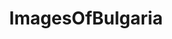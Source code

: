 ---
title: ImagesOfBulgaria
crosslinks:
- bulgaria
- europe
- pics
- EarthPorn
- imagesofnetwork
- discoverbulgaria
- AbandonedPorn
- itookapicture
- OldSchoolCool
- funny
- Kaiserreich
- travel
- tattoos
- whatsthisbug
- brutalism
- evilbuildings
- aww
- whatsthisplant
- hiking
- u_2BrkOnThru
---